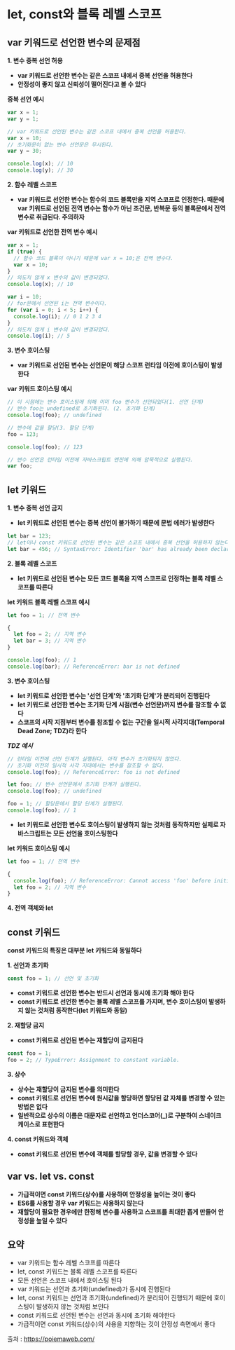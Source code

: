 # let, const와 블록 레벨 스코프

## var 키워드로 선언한 변수의 문제점

**1. 변수 중복 선언 허용**

- **var 키워드로 선언한 변수는 같은 스코프 내에서 중복 선언을 허용한다**
- **안정성이 좋지 않고 신뢰성이 떨어진다고 볼 수 있다**

**중복 선언 예시**

```js
var x = 1;
var y = 1;

// var 키워드로 선언된 변수는 같은 스코프 내에서 중복 선언을 허용한다.
var x = 10;
// 초기화문이 없는 변수 선언문은 무시된다.
var y = 30;

console.log(x); // 10
console.log(y); // 30
```

**2. 함수 레벨 스코프**

- **var 키워드로 선언한 변수는 함수의 코드 블록만을 지역 스코프로 인정한다. 때문에 var 키워드로 선언된 전역 변수는 함수가 아닌 조건문, 반복문 등의 블록문에서 전역 변수로 취급된다. 주의하자**

**var 키워드로 선언한 전역 변수 예시**

```js
var x = 1;
if (true) {
  // 함수 코드 블록이 아니기 때문에 var x = 10;은 전역 변수다.
  var x = 10;
}
// 의도치 않게 x 변수의 값이 변경되었다.
console.log(x); // 10

var i = 10;
// for문에서 선언된 i는 전역 변수이다.
for (var i = 0; i < 5; i++) {
  console.log(i); // 0 1 2 3 4
}
// 의도치 않게 i 변수의 값이 변경되었다.
console.log(i); // 5
```

**3. 변수 호이스팅**

- **var 키워드로 선언된 변수는 선언문이 해당 스코프 런타임 이전에 호이스팅이 발생한다**

**var 키워드 호이스팅 예시**

```js
// 이 시점에는 변수 호이스팅에 의해 이미 foo 변수가 선언되었다(1. 선언 단계)
// 변수 foo는 undefined로 초기화된다. (2. 초기화 단계)
console.log(foo); // undefined

// 변수에 값을 할당(3. 할당 단계)
foo = 123;

console.log(foo); // 123

// 변수 선언은 런타임 이전에 자바스크립트 엔진에 의해 암묵적으로 실행된다.
var foo;
```

## let 키워드

**1. 변수 중복 선언 금지**

- **let 키워드로 선언된 변수는 중복 선언이 불가하기 때문에 문법 에러가 발생한다**

```js
let bar = 123;
// let이나 const 키워드로 선언된 변수는 같은 스코프 내에서 중복 선언을 허용하지 않는다.
let bar = 456; // SyntaxError: Identifier 'bar' has already been declared
```

**2. 블록 레벨 스코프**

- **let 키워드로 선언된 변수는 모든 코드 블록을 지역 스코프로 인정하는 블록 레벨 스코프를 따른다**

**let 키워드 블록 레벨 스코프 예시**

```js
let foo = 1; // 전역 변수

{
  let foo = 2; // 지역 변수
  let bar = 3; // 지역 변수
}

console.log(foo); // 1
console.log(bar); // ReferenceError: bar is not defined
```

**3. 변수 호이스팅**

- **let 키워드로 선언한 변수는 '선언 단계'와 '초기화 단계'가 분리되어 진행된다**
- **let 키워드로 선언한 변수는 초기화 단계 시점(변수 선언문)까지 변수를 참조할 수 없다**
- **스코프의 시작 지점부터 변수를 참조할 수 없는 구간을 일시적 사각지대(Temporal Dead Zone; TDZ)라 한다**

**_TDZ 예시_**

```js
// 런타임 이전에 선언 단계가 실행된다. 아직 변수가 초기화되지 않았다.
// 초기화 이전의 일시적 사각 지대에서는 변수를 참조할 수 없다.
console.log(foo); // ReferenceError: foo is not defined

let foo; // 변수 선언문에서 초기화 단계가 실행된다.
console.log(foo); // undefined

foo = 1; // 할당문에서 할당 단계가 실행된다.
console.log(foo); // 1
```

- **let 키워드로 선언한 변수도 호이스팅이 발생하지 않는 것처럼 동작하지만 실제로 자바스크립트는 모든 선언을 호이스팅한다**

**let 키워드 호이스팅 예시**

```js
let foo = 1; // 전역 변수

{
  console.log(foo); // ReferenceError: Cannot access 'foo' before initialization
  let foo = 2; // 지역 변수
}
```

**4. 전역 객체와 let**

## const 키워드

**const 키워드의 특징은 대부분 let 키워드와 동일하다**

**1. 선언과 초기화**

```js
const foo = 1; // 선언 및 초기화
```

- **const 키워드로 선언한 변수는 반드시 선언과 동시에 초기화 해야 한다**
- **const 키워드로 선언한 변수는 블록 레벨 스코프를 가지며, 변수 호이스팅이 발생하지 않는 것처럼 동작한다(let 키워드와 동일)**

**2. 재할당 금지**

- **const 키워드로 선언된 변수는 재할당이 금지된다**

```js
const foo = 1;
foo = 2; // TypeError: Assignment to constant variable.
```

**3. 상수**

- **상수는 재할당이 금지된 변수를 의미한다**
- **const 키워드로 선언된 변수에 원시값을 할당하면 할당된 값 자체를 변경할 수 있는 방법은 없다**
- **일반적으로 상수의 이름은 대문자로 선언하고 언더스코어(\_)로 구분하여 스네이크 케이스로 표현한다**

**4. const 키워드와 객체**

- **const 키워드로 선언된 변수에 객체를 할당할 경우, 값을 변경할 수 있다**

## var vs. let vs. const

- **가급적이면 const 키워드(상수)를 사용하여 안정성을 높이는 것이 좋다**
- **ES6를 사용할 경우 var 키워드는 사용하지 않는다**
- **재할당이 필요한 경우에만 한정해 변수를 사용하고 스코프를 최대한 좁게 만들어 안정성을 높일 수 있다**

## 요약

- var 키워드는 함수 레벨 스코프를 따른다
- let, const 키워드는 블록 레벨 스코프를 따른다
- 모든 선언은 스코프 내에서 호이스팅 된다
- var 키워드는 선언과 초기화(undefined)가 동시에 진행된다
- let, const 키워드는 선언과 초기화(undefined)가 분리되어 진행되기 때문에 호이스팅이 발생하지 않는 것처럼 보인다
- const 키워드로 선언된 변수는 선언과 동시에 초기화 해야한다
- 가급적이면 const 키워드(상수)의 사용을 지향하는 것이 안정성 측면에서 좋다

출처 : https://poiemaweb.com/
